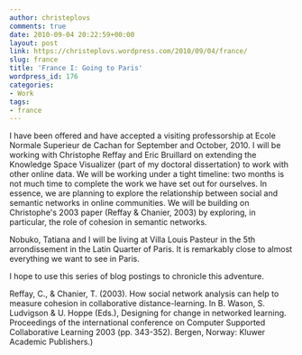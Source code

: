 ```yaml
---
author: christeplovs
comments: true
date: 2010-09-04 20:22:59+00:00
layout: post
link: https://christeplovs.wordpress.com/2010/09/04/france/
slug: france
title: 'France I: Going to Paris'
wordpress_id: 176
categories:
- Work
tags:
- france
---
```


I have been offered and have accepted a visiting professorship at Ecole Normale Superieur de Cachan for September and October, 2010.  I will be working with Christophe Reffay and Eric Bruillard on extending the Knowledge Space Visualizer (part of my doctoral dissertation) to work with other online data.  We will be working under a tight timeline:  two months is not much time to complete the work we have set out for ourselves.  In essence, we are planning to explore the relationship between social and semantic networks in online communities.  We will be building on Christophe's 2003 paper (Reffay & Chanier, 2003) by exploring, in particular, the role of cohesion in semantic networks.

Nobuko, Tatiana and I will be living at Villa Louis Pasteur in the 5th arrondissement in the Latin Quarter of Paris.  It is remarkably close to almost everything we want to see in Paris.

I hope to use this series of blog postings to chronicle this adventure.

Reffay, C., & Chanier, T. (2003). How social network analysis can help to measure cohesion in collaborative distance-learning. In B. Wason, S. Ludvigson & U. Hoppe (Eds.), Designing for change in networked learning.  Proceedings of the international conference on Computer Supported Collaborative Learning 2003 (pp. 343-352). Bergen, Norway: Kluwer Academic Publishers.)
